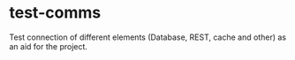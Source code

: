 # test-comms
Test connection of different elements (Database, REST, cache and other) as an aid for the project.
